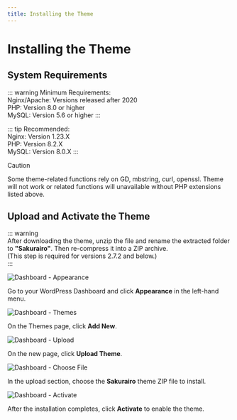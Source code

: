 ```yaml
---
title: Installing the Theme
---
```


# Installing the Theme

## System Requirements <Badge type="tip" text="April 2025" />

::: warning Minimum Requirements:  
   Nginx/Apache: Versions released after 2020  
   PHP: Version 8.0 or higher  
   MySQL: Version 5.6 or higher
:::

::: tip Recommended:  
   Nginx: Version 1.23.X  
   PHP: Version 8.2.X  
   MySQL: Version 8.0.X
:::

> [!CAUTION]
> Some theme-related functions rely on GD, mbstring, curl, openssl.
> Theme will not work or related functions will unavailable without PHP extensions listed above.

## Upload and Activate the Theme

::: warning  
After downloading the theme, unzip the file and rename the extracted folder to **"Sakurairo"**. Then re-compress it into a ZIP archive.  
(This step is required for versions 2.7.2 and below.)  
:::

![Dashboard - Appearance](https://s.nmxc.ltd/sakurairo_wiki/help/1.png)

Go to your WordPress Dashboard and click **Appearance** in the left-hand menu.

![Dashboard - Themes](https://s.nmxc.ltd/sakurairo_wiki/help/2.png)

On the Themes page, click **Add New**.

![Dashboard - Upload](https://s.nmxc.ltd/sakurairo_wiki/help/3.png)

On the new page, click **Upload Theme**.

![Dashboard - Choose File](https://s.nmxc.ltd/sakurairo_wiki/help/4.png)

In the upload section, choose the **Sakurairo** theme ZIP file to install.

![Dashboard - Activate](https://s.nmxc.ltd/sakurairo_wiki/help/5.png)

After the installation completes, click **Activate** to enable the theme.